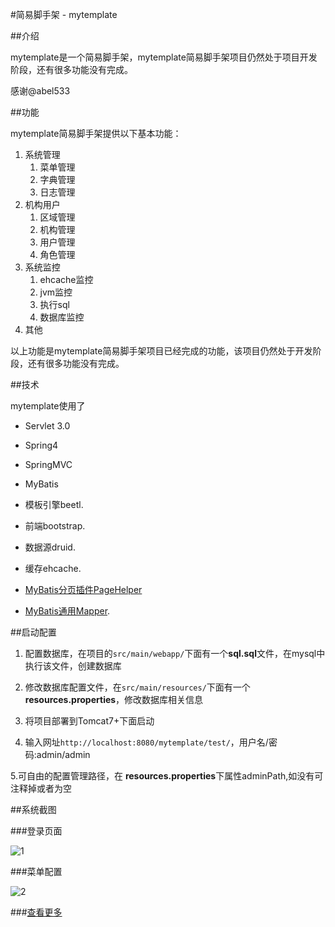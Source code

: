 #简易脚手架 - mytemplate

##介绍

mytemplate是一个简易脚手架，mytemplate简易脚手架项目仍然处于项目开发阶段，还有很多功能没有完成。

感谢@abel533

##功能

mytemplate简易脚手架提供以下基本功能：

1. 系统管理
   1. 菜单管理
   2. 字典管理
   3. 日志管理
2. 机构用户
   1. 区域管理
   2. 机构管理
   3. 用户管理
   4. 角色管理
4. 系统监控
   1. ehcache监控
   2. jvm监控
   3. 执行sql
   4. 数据库监控
5. 其他

以上功能是mytemplate简易脚手架项目已经完成的功能，该项目仍然处于开发阶段，还有很多功能没有完成。

##技术

mytemplate使用了

- Servlet 3.0

- Spring4

- SpringMVC

- MyBatis

- 模板引擎beetl.

- 前端bootstrap.

- 数据源druid.

- 缓存ehcache.

- [MyBatis分页插件PageHelper](http://git.oschina.net/free/Mybatis_PageHelper)

- [MyBatis通用Mapper](http://git.oschina.net/free/Mapper).

##启动配置

1. 配置数据库，在项目的`src/main/webapp/`下面有一个<b>sql.sql</b>文件，在mysql中执行该文件，创建数据库

2. 修改数据库配置文件，在`src/main/resources/`下面有一个<b>resources.properties</b>，修改数据库相关信息

3. 将项目部署到Tomcat7+下面启动

4. 输入网址`http://localhost:8080/mytemplate/test/`，用户名/密码:admin/admin

5.可自由的配置管理路径，在 <b>resources.properties</b>下属性adminPath,如没有可注释掉或者为空

##系统截图

###登录页面

![1](http://git.oschina.net/uploads/images/2015/0312/200734_076a13aa_8363.png)

###菜单配置

![2](http://git.oschina.net/uploads/images/2015/0312/200734_15486c1c_8363.png)

###[查看更多](http://git.oschina.net/danyuyingxin/mytemplate/tree/master/wiki/screenshot.md)
